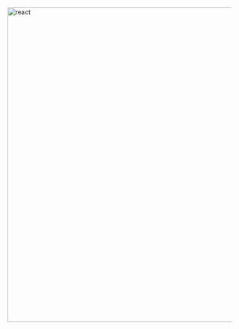 <img width="707" alt="react" src="https://github.com/Dhanarajb/ReactJS/assets/88299676/12ca9ca5-cc3f-4ed8-adbb-05cc703e8e2d">
